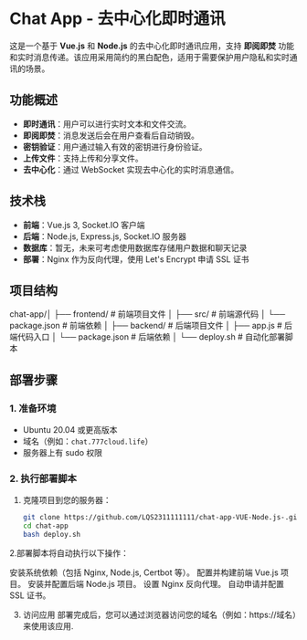 # Chat App - 去中心化即时通讯

这是一个基于 **Vue.js** 和 **Node.js** 的去中心化即时通讯应用，支持 **即阅即焚** 功能和实时消息传递。该应用采用简约的黑白配色，适用于需要保护用户隐私和实时通讯的场景。

## 功能概述

- **即时通讯**：用户可以进行实时文本和文件交流。
- **即阅即焚**：消息发送后会在用户查看后自动销毁。
- **密钥验证**：用户通过输入有效的密钥进行身份验证。
- **上传文件**：支持上传和分享文件。
- **去中心化**：通过 WebSocket 实现去中心化的实时消息通信。

## 技术栈

- **前端**：Vue.js 3, Socket.IO 客户端
- **后端**：Node.js, Express.js, Socket.IO 服务器
- **数据库**：暂无，未来可考虑使用数据库存储用户数据和聊天记录
- **部署**：Nginx 作为反向代理，使用 Let's Encrypt 申请 SSL 证书

## 项目结构

chat-app/│ 
            ├── frontend/ # 前端项目文件 
            │ 
            ├── src/ # 前端源代码 
            │ 
            └── package.json # 前端依赖 
            │ 
            ├── backend/ # 后端项目文件 
            │ ├── app.js # 后端代码入口 
            │ └── package.json # 后端依赖 
            │ └── deploy.sh # 自动化部署脚本


## 部署步骤

### 1. 准备环境

- Ubuntu 20.04 或更高版本
- 域名（例如：`chat.777cloud.life`）
- 服务器上有 sudo 权限

### 2. 执行部署脚本

1. 克隆项目到您的服务器：

   ```bash
   git clone https://github.com/LQS2311111111/chat-app-VUE-Node.js-.git
   cd chat-app
   bash deploy.sh

2.部署脚本将自动执行以下操作：

安装系统依赖（包括 Nginx, Node.js, Certbot 等）。
配置并构建前端 Vue.js 项目。
安装并配置后端 Node.js 项目。
设置 Nginx 反向代理。
自动申请并配置 SSL 证书。

3. 访问应用
部署完成后，您可以通过浏览器访问您的域名（例如：https://域名）来使用该应用.
